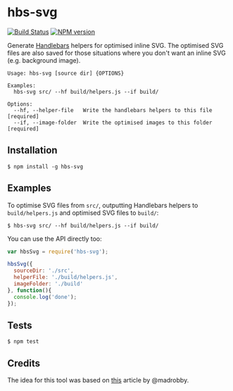 # hbs-svg

[![Build Status](https://travis-ci.org/tanem/hbs-svg.png?branch=master)](https://travis-ci.org/tanem/hbs-svg)
[![NPM version](https://badge.fury.io/js/hbs-svg.svg)](http://badge.fury.io/js/hbs-svg)

Generate [Handlebars](http://handlebarsjs.com/) helpers for optimised inline SVG. The optimised SVG files are also saved for those situations where you don't want an inline SVG (e.g. background image).

```
Usage: hbs-svg [source dir] {OPTIONS}

Examples:
  hbs-svg src/ --hf build/helpers.js --if build/

Options:
  --hf, --helper-file   Write the handlebars helpers to this file  [required]
  --if, --image-folder  Write the optimised images to this folder  [required]
```

## Installation

```
$ npm install -g hbs-svg
```

## Examples

To optimise SVG files from `src/`, outputting Handlebars helpers to `build/helpers.js` and optimised SVG files to `build/`:

```
$ hbs-svg src/ --hf build/helpers.js --if build/
```

You can use the API directly too:

```js
var hbsSvg = require('hbs-svg');

hbsSvg({
  sourceDir: './src',
  helperFile: './build/helpers.js',
  imageFolder: './build'
}, function(){
  console.log('done');
});
```

## Tests

```
$ npm test
```

## Credits

The idea for this tool was based on [this](http://mir.aculo.us/2014/10/31/icon-fonts-vs-inline-svg/) article by @madrobby.
